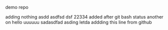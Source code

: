 demo repo

adding nothing
asdd
asdfsd 
dsf
22334
added after git bash status
another on
hello uuuuuu
sadasdfad
asding letda
addding this line from github
